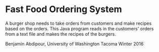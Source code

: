 # Fast Food Ordering System

A burger shop needs to take orders from customers and make recipes based on the orders.
This Java program reads in the customers' orders from a text file and makes the recipes of the burgers.

Benjamin Abdipour, University of Washington Tacoma
Winter 2016